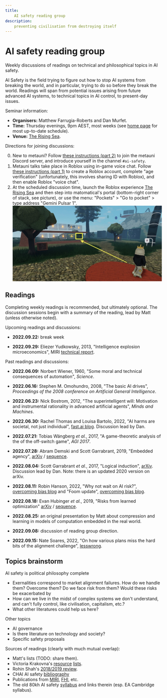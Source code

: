 ```yaml
---
title:
    AI safety reading group
description:
    preventing civilisation from destroying itself
---
```


AI safety reading group
=======================

Weekly discussions of readings on technical and philosophical topics in
AI safety.

AI Safety is the field trying to figure out how to stop AI systems from
breaking the world, and in particular, trying to do so before they break
the world.
Readings will span from potential issues arising from future advanced
AI systems, to technical topics in AI control, to present-day issues.

Seminar information:

* **Organisers:**
  Matthew Farrugia-Roberts and Dan Murfet.
* **Time:**
  Thursday evenings, 9pm AEST, most weeks
  (see [home page](/) for most up-to-date schedule).
* **Venue:**
  [The Rising Sea](https://www.roblox.com/games/8165217582/The-Rising-Sea).

Directions for joining discussions:

0. New to metauni?
   Follow [these instructions (part 2)](/posts/instructions/instructions)
   to join the metauni Discord server, and introduce yourself in the channel
   `#ai-safety`.
1. Metauni talks take place in Roblox using in-game voice chat.
   Follow [these instructions (part 1)](/posts/instructions/instructions)
   to create a Roblox account, complete "age verification" (unfortunately,
   this involves sharing ID with Roblox), and then enable Roblox "voice chat".
2. At the scheduled discussion time, launch the Roblox experience
   [The Rising Sea](https://www.roblox.com/games/8165217582/The-Rising-Sea)
   and then step into matomatical's portal (bottom-right corner of stack, see
   picture),
   or use the menu: "Pockets" > "Go to pocket" > type address "Gemini Pulsar 1".
   ![](seminar-ai-safety-map.jpg)

Readings
--------

Completing weekly readings is recommended, but ultimately optional.
The discussion sessions begin with a summary of the reading, lead by Matt
(unless otherwise noted).

Upcoming readings and discussions:

* **2022.09.22:** break week

* **2022.09.29:**
  Eliezer Yudkowsky,
  2013,
  "Intelligence explosion microeconomics",
  MIRI [technical report](https://intelligence.org/files/IEM.pdf).

Past readings and discussions:

* **2022.06.09:**
  Norbert Wiener,
  1960,
  "Some moral and technical consequences of automation",
  *Science*.

* **2022.06.16:**
  Stephen M. Omohundro,
  2008,
  "The basic AI drives",
  *Proceedings of the 2008 conference on Artificial General Intelligence*.

* **2022.06.23:**
  Nick Bostrom,
  2012,
  "The superintelligent will: Motivation and instrumental rationality in
  advanced artificial agents",
  *Minds and Machines*.

* **2022.06.30:**
  Rachel Thomas and Louisa Bartolo,
  2022,
  "AI harms are societal, not just individual",
  [fast.ai blog](https://www.fast.ai/2022/05/17/societal-harms/).
  Discussion lead by Dan.

* **2022.07.21:**
  Tobias Wängberg *et al.*,
  2017,
  "A game-theoretic analysis of the of the off-switch game",
  *AGI 2017*.

* **2022.07.28:**
  Abram Demski and Scott Garrabrant,
  2019,
  "Embedded agency",
  [arXiv](https://arxiv.org/abs/1902.09469)
  / [sequence](https://www.lesswrong.com/s/Rm6oQRJJmhGCcLvxh).

* **2022.08.04:**
  Scott Garrabrant *et al.*,
  2017,
  "Logical induction",
  [arXiv](https://arxiv.org/abs/1609.03543v4).
  Discussion lead by Dan.
  Note: there is an updated 2020 version on arXiv.

* **2022.08.11:**
  Robin Hanson,
  2022,
  "Why not wait on AI risk?",
  [overcoming bias blog](https://www.overcomingbias.com/2022/06/why-not-wait-on-ai-risk.html)
  and
  "Foom update",
  [overcoming bias blog](https://www.overcomingbias.com/2022/05/foom-update.html).

* **2022.08.18:**
  Evan Hubinger *et al.*,
  2019,
  "Risks from learned optimization"
  [arXiv](https://arxiv.org/abs/1906.01820)
  / [sequence](https://www.lesswrong.com/s/r9tYkB2a8Fp4DN8yB).

* **2022.08.25:**
  an original presentation by Matt about compression and learning in models
  of computation embedded in the real world.

* **2022.09.08:**
  discussion of reading group direction.

* **2022.09.15:**
  Nate Soares,
  2022,
  "On how various plans miss the hard bits of the alignment challenge",
  [lesswrong](https://www.lesswrong.com/posts/3pinFH3jerMzAvmza/on-how-various-plans-miss-the-hard-bits-of-the-alignment).

Topics brainstorm
-----------------

AI safety is political philosophy complete

* Exernalities correspond to market alignment failures. How do we handle
  them? Overcome them? Do we face risk from them? Would these risks be
  exacerbated by 
* How can we live in the midst of complex systems we don't understand, and
  can't fully control, like civilisation, capitalism, etc.?
* What other literatures could help us here?

Other topics

* AI governance
* Is there literature on technology and society?
* Specific safety proposals

Sources of readings (clearly with much mutual overlap):

* Matt's lists (TODO: share them).
* Victoria Krakovna's
  [resource](https://vkrakovna.wordpress.com/2016/02/28/introductory-resources-on-ai-safety-research/)
  [lists](https://vkrakovna.wordpress.com/ai-safety-resources/).
* Rohin Shah's
  [2018/2019 review](https://www.alignmentforum.org/posts/dKxX76SCfCvceJXHv/ai-alignment-2018-19-review).
* CHAI AI safety [bibliography](https://humancompatible.ai/bibliography)
* Publications from
  [MIRI](https://intelligence.org/research/#publications),
  [FHI](http://www.fhi.ox.ac.uk/publications/), etc.
* The old 80kh AI safety
  [syllabus](https://80000hours.org/articles/ai-safety-syllabus/)
  and links therein (esp. EA Cambridge syllabus).
